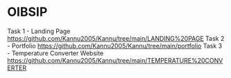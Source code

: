 # OIBSIP
Task 1 - Landing Page
https://github.com/Kannu2005/Kannu/tree/main/LANDING%20PAGE
Task 2 - Portfolio
https://github.com/Kannu2005/Kannu/tree/main/portfolio
Task 3 - Temperature Converter Website
https://github.com/Kannu2005/Kannu/tree/main/TEMPERATURE%20CONVERTER

